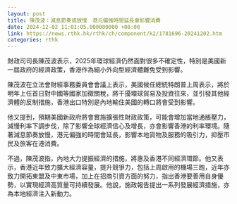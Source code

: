 ```yaml
---
layout: post
title: 陳茂波：減息節奏或放慢　港元偏強時間延長會影響消費
date: 2024-12-02 11:01:05.000000000 +08:00
link: https://news.rthk.hk/rthk/ch/component/k2/1781696-20241202.htm
categories: rthk
---
```


財政司司長陳茂波表示，2025年環球經濟仍然面對很多不確定性，特別是美國新一屆政府的經濟政策，香港作為細小外向型經濟體難免受到影響。

陳茂波在立法會財經事務委員會會議上表示，美國候任總統特朗普上周表示，將於明年上任首日對中國等國家加徵關稅，將干擾環球貿易及投資往來，並引發其他經濟體的反制措施，香港出口特別是內地輸住美國的轉口將會受到影響。

他又提到，預期美國新政府將會實施擴張性財政政策，可能會增加當地通脹壓力，減慢利率下調步伐，除了影響全球經濟信心及增長，亦會影響香港的利率環境。隨著減息節奏放慢，港元偏強的時間會延長，影響本地貨物及服務的吸引力，抑壓市民及旅客在港消費。

不過，陳茂波指，內地大力提振經濟的措施，將惠及香港不同經濟環節。他又表示，香港近年致力擴大經濟容量，提升競爭力，包括上周啟用的機場三跑，近年亦致力開拓東盟及中東市場，加上在招商引資方面的努力，指出香港要善用自身優勢，以實現經濟高質量可持續發展。他說，施政報告提出一系列發展經濟措施，亦為本地經濟注入新動力。
